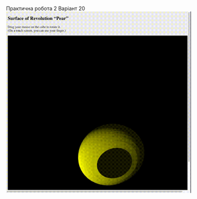 Практична робота 2 Варіант 20
![alt text](https://github.com/IGSystemI/VGGI/blob/PA2/pa2.gif?raw=true)
